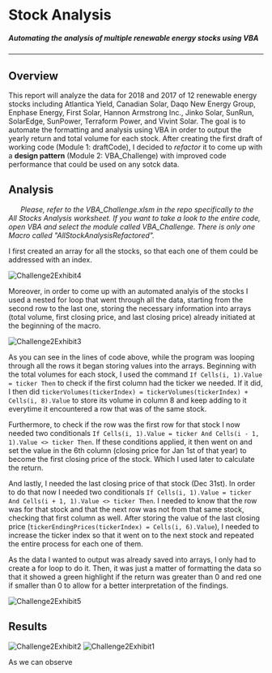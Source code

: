# Stock Analysis
##### Automating the analysis of multiple renewable energy stocks using VBA
---

## Overview
This report will analyze the data for 2018 and 2017 of 12 renewable energy stocks including Atlantica Yield, Canadian Solar, Daqo New Energy Group, Enphase Energy, First Solar, Hannon Armstrong Inc., Jinko Solar, SunRun, SolarEdge, SunPower, Terraform Power, and Vivint Solar. The goal is to automate the formatting and analysis using VBA in order to output the yearly return and total volume for each stock. After creating the first draft of working code (Module 1: draftCode), I decided to *refactor* it to come up with a **design pattern** (Module 2: VBA_Challenge) with improved code performance that could be used on any sotck data.

## Analysis 
&nbsp;&nbsp;&nbsp;&nbsp;&nbsp;&nbsp;*Please, refer to the VBA_Challenge.xlsm in the repo specifically to the All Stocks Analysis worksheet. If you want to take a look to the entire code, open VBA and select the module called VBA_Challenge. There is only one Macro called "AllStockAnalysisRefactored".*

I first created an array for all the stocks, so that each one of them could be addressed with an index. 

![Challenge2Exhibit4](https://user-images.githubusercontent.com/83378141/119200473-009cd300-ba5b-11eb-985a-21bee79ee2e2.png)

Moreover, in order to come up with an automated analyis of the stocks I used a nested for loop that went through all the data, starting from the second row to the last one, storing the necessary information into arrays (total volume, first closing price, and last closing price) already initiated at the beginning of the macro. 

![Challenge2Exhibit3](https://user-images.githubusercontent.com/83378141/119200245-8d935c80-ba5a-11eb-9071-b0d85923326f.png)

As you can see in the lines of code above, while the program was looping through all the rows it began storing values into the arrays. Beginning with the total volumes for each stock, I used the command `If Cells(i, 1).Value = ticker Then` to check if the first column had the ticker we needed. If it did, I then did `tickerVolumes(tickerIndex) = tickerVolumes(tickerIndex) + Cells(i, 8).Value` to store its volume in column 8 and keep adding to it everytime it encountered a row that was of the same stock. 

Furthermore, to check if the row was the first row for that stock I now needed two conditionals `If Cells(i, 1).Value = ticker And Cells(i - 1, 1).Value <> ticker Then`. If these conditions applied, it then went on and set the value in the 6th column (closing price for Jan 1st of that year) to become the first closing price of the stock. Which I used later to calculate the return. 

And lastly, I needed the last closing price of that stock (Dec 31st). In order to do that now I needed two conditionals `If Cells(i, 1).Value = ticker And Cells(i + 1, 1).Value <> ticker Then`. I needed to know that the row was for that stock and that the next row was not from that same stock, checking that first column as well. After storing the value of the last closing price (`tickerEndingPrices(tickerIndex) = Cells(i, 6).Value`), I needed to increase the ticker index so that it went on to the next stock and repeated the entire process for each one of them. 

As the data I wanted to output was already saved into arrays, I only had to create a for loop to do it. Then, it was just a matter of formatting the data so that it showed a green highlight if the return was greater than 0 and red one if smaller than 0 to allow for a better interpretation of the findings.

![Challenge2Exhibit5](https://user-images.githubusercontent.com/83378141/119203477-1f9e6380-ba61-11eb-86d6-6a6fb2a7a83d.png)



## Results
![Challenge2Exhibit2](https://user-images.githubusercontent.com/83378141/119198757-ddbcef80-ba57-11eb-86bc-91491bb47286.png)
![Challenge2Exhibit1](https://user-images.githubusercontent.com/83378141/119198611-9cc4db00-ba57-11eb-88e5-ef5b0d346ace.png)

As we can observe 

